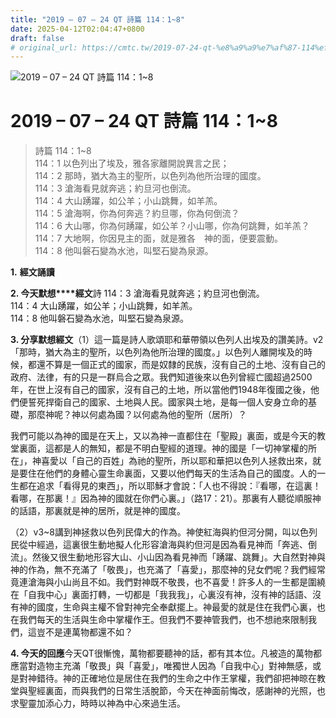 ```yaml
---
title: "2019 – 07 – 24 QT 詩篇 114：1~8"
date: 2025-04-12T02:04:47+0800
draft: false
# original_url: https://cmtc.tw/2019-07-24-qt-%e8%a9%a9%e7%af%87-114%ef%bc%9a18
---
```


![2019 – 07 – 24 QT 詩篇 114：1\~8](/images/qt.jpg   "2019 – 07 – 24 QT 詩篇 114：1\~8")

# 2019 – 07 – 24 QT 詩篇 114：1\~8

> 詩篇 114：1\~8  
> 114：1 以色列出了埃及，雅各家離開說異言之民；  
> 114：2 那時，猶大為主的聖所，以色列為他所治理的國度。  
> 114：3 滄海看見就奔逃；約旦河也倒流。  
> 114：4 大山踴躍，如公羊；小山跳舞，如羊羔。  
> 114：5 滄海啊，你為何奔逃？約旦哪，你為何倒流？  
> 114：6 大山哪，你為何踴躍，如公羊？小山哪，你為何跳舞，如羊羔？  
> 114：7 大地啊，你因見主的面，就是雅各　神的面，便要震動。  
> 114：8 他叫磐石變為水池，叫堅石變為泉源。

**1.** **經文誦讀**

**2. 今天默想****經文**詩 114：3 滄海看見就奔逃；約旦河也倒流。  
114：4 大山踴躍，如公羊；小山跳舞，如羊羔。  
114：8 他叫磐石變為水池，叫堅石變為泉源。

**3. 分享默想經文**（1）這一篇是詩人歌頌耶和華帶領以色列人出埃及的讚美詩。v2「那時，猶大為主的聖所，以色列為他所治理的國度。」以色列人離開埃及的時候，都還不算是一個正式的國家，而是奴隸的民族，沒有自己的土地、沒有自己的政府、法律，有的只是一群烏合之眾。我們知道後來以色列曾經亡國超過2500年，在世上沒有自己的國家，沒有自己的土地，所以當他們1948年復國之後，他們便誓死捍衛自己的國家、土地與人民。國家與土地，是每一個人安身立命的基礎，那麼神呢？神以何處為國？以何處為他的聖所（居所）？

我們可能以為神的國是在天上，又以為神一直都住在「聖殿」裏面，或是今天的教堂裏面，這都是人的無知，都是不明白聖經的道理。神的國是「一切神掌權的所在」，神喜愛以「自己的百姓」為祂的聖所，所以耶和華把以色列人拯救出來，就是要住在他們的身體心靈生命裏面，又要以他們每天的生活為自己的國度。人的一生都在追求「看得見的東西」，所以耶穌才會說：「人也不得說：『看哪，在這裏！看哪，在那裏！』因為神的國就在你們心裏。」（路17：21）。那裏有人聽從順服神的話語，那裏就是神的居所，就是神的國度。

（2）v3\~8講到神拯救以色列民偉大的作為。神使紅海與約但河分開，叫以色列民從中經過，這裏很生動地擬人化形容滄海與約但河是因為看見神而「奔逃、倒流」。然後又很生動地形容大山、小山因為看見神而「踴躍、跳舞」。大自然對神與神的作為，無不充滿了「敬畏」，也充滿了「喜愛」，那麼神的兒女們呢？我們經常竟連滄海與小山尚且不如。我們對神既不敬畏，也不喜愛！許多人的一生都是圍繞在「自我中心」裏面打轉，一切都是「我我我」，心裏沒有神，沒有神的話語、沒有神的國度，生命與主權不曾對神完全奉獻擺上。神最愛的就是住在我們心裏，也在我們每天的生活與生命中掌權作王。但我們不要神管我們，也不想祂來限制我們，這豈不是連萬物都還不如？

**4. 今天的回應**今天QT很慚愧，萬物都要聽神的話，都有其本位。凡被造的萬物都應當對造物主充滿「敬畏」與「喜愛」，唯獨世人因為「自我中心」對神無感，或是對神錯待。神的正確地位是居住在我們的生命之中作王掌權，我們卻把神晾在教堂與聖經裏面，而與我們的日常生活脫節，今天在神面前悔改，感謝神的光照，也求聖靈加添心力，時時以神為中心來過生活。